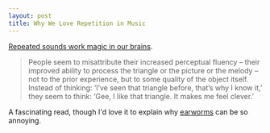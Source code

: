 ```yaml
---
layout: post
title: Why We Love Repetition in Music
---
```


[Repeated sounds work magic in our brains](http://aeon.co/magazine/altered-states/why-we-love-repetition-in-music/).

> People seem to misattribute their increased perceptual fluency –
  their improved ability to process the triangle or the picture or the
  melody – not to the prior experience, but to some quality of the
  object itself. Instead of thinking: ‘I’ve seen that triangle before,
  that’s why I know it,’ they seem to think: ‘Gee, I like that
  triangle. It makes me feel clever.’

A fascinating read, though I'd love it to explain why
[earworms](http://en.wikipedia.org/wiki/Earworm) can be so annoying.